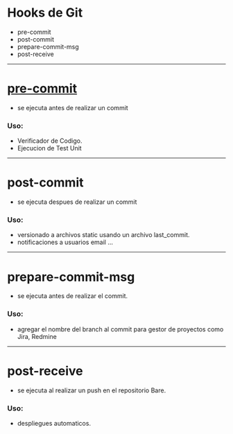# Hooks de Git

- pre-commit
- post-commit
- prepare-commit-msg
- post-receive



------------------------------------------------------

# [pre-commit](http://pre-commit.com/)

- se ejecuta antes de realizar un commit


### Uso:

- Verificador de Codigo.
- Ejecucion de Test Unit

------------------------------------------------------

# post-commit

- se ejecuta despues de realizar un commit

### Uso:

- versionado a archivos static usando un archivo last_commit.
- notificaciones a usuarios email ...

------------------------------------------------------

# prepare-commit-msg

- se ejecuta antes de realizar el commit.

### Uso:

- agregar el nombre del branch al commit para gestor de proyectos como Jira, Redmine

------------------------------------------------------

# post-receive

- se ejecuta al realizar un push en el repositorio Bare.

### Uso:

- despliegues automaticos.
